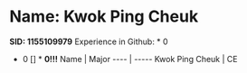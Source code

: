 # Name: Kwok Ping Cheuk
**SID: 1155109979**
Experience in Github: * 0
* 0
[] * **0!!!**
Name | Major
---- | -----
Kwok Ping Cheuk | CE
